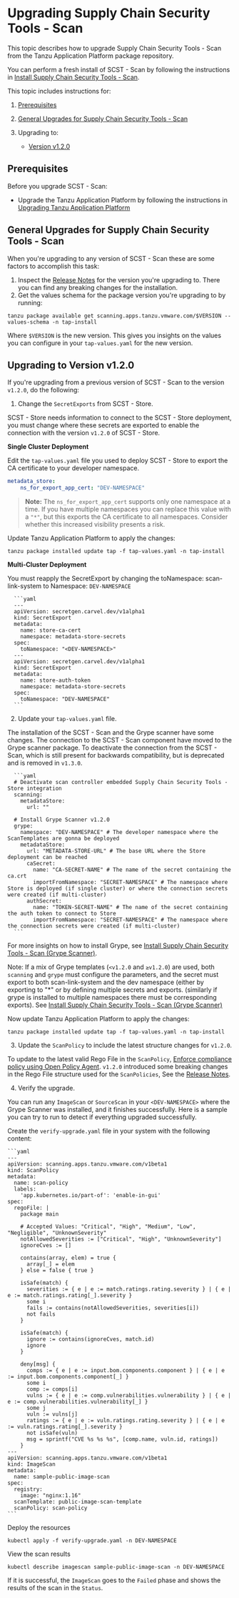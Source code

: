 # Upgrading Supply Chain Security Tools - Scan

This topic describes how to upgrade Supply Chain Security Tools - Scan from the Tanzu Application Platform package repository.

You can perform a fresh install of SCST - Scan by following the instructions in [Install Supply Chain Security Tools - Scan](install-scst-scan.md).

This topic includes instructions for:

1. [Prerequisites](#prereqs)

2. [General Upgrades for Supply Chain Security Tools - Scan](#general-upgrades)

3. Upgrading to:
   - [Version v1.2.0](#upgrade-to-1-2-0)


## <a id="prereqs"></a> Prerequisites

Before you upgrade SCST - Scan:

* Upgrade the Tanzu Application Platform by following the instructions in [Upgrading Tanzu Application Platform](../upgrading.md)

## <a id="general-upgrades"></a> General Upgrades for Supply Chain Security Tools - Scan

When you're upgrading to any version of SCST - Scan these are some factors to accomplish this task:

1. Inspect the [Release Notes](../release-notes.md) for the version you're upgrading to. There you can find any breaking changes for the installation.
2. Get the values schema for the package version you're upgrading to by running:

  ```console
  tanzu package available get scanning.apps.tanzu.vmware.com/$VERSION --values-schema -n tap-install
  ```

   Where `$VERSION` is the new version. This gives you insights on the values you can configure in
   your `tap-values.yaml` for the new version.

## <a id="upgrade-to-1-2-0"></a> Upgrading to Version v1.2.0

If you're upgrading from a previous version of SCST - Scan to the version `v1.2.0`, do the following:

1. Change the `SecretExports` from SCST - Store.

  SCST - Store needs information to connect to the SCST - Store deployment, you must change where these secrets are exported to enable the connection with the version `v1.2.0` of SCST - Store.

  **Single Cluster Deployment**

  Edit the `tap-values.yaml` file you used to deploy SCST - Store to export the CA certificate to your developer namespace.

  ```yaml
  metadata_store:
      ns_for_export_app_cert: "DEV-NAMESPACE"
  ```

  >**Note:** The `ns_for_export_app_cert` supports only one namespace at a time. If you have multiple namespaces you can replace this value with a `"*"`, but this exports the CA certificate to all namespaces. Consider whether this increased visibility presents a risk.

  Update Tanzu Application Platform to apply the changes:

  ```console
  tanzu package installed update tap -f tap-values.yaml -n tap-install
  ```

  **Multi-Cluster Deployment**

  You must reapply the SecretExport by changing the toNamespace: scan-link-system to Namespace: `DEV-NAMESPACE`

      ```yaml
      ---
      apiVersion: secretgen.carvel.dev/v1alpha1
      kind: SecretExport
      metadata:
        name: store-ca-cert
        namespace: metadata-store-secrets
      spec:
        toNamespace: "<DEV-NAMESPACE>"
      ---
      apiVersion: secretgen.carvel.dev/v1alpha1
      kind: SecretExport
      metadata:
        name: store-auth-token
        namespace: metadata-store-secrets
      spec:
        toNamespace: "DEV-NAMESPACE"
      ```

2. Update your `tap-values.yaml` file.

  The installation of the SCST - Scan and the Grype scanner have some changes. The connection to the SCST - Scan component have moved to the Grype scanner package. To deactivate the connection from the SCST - Scan, which is still present for backwards compatibility, but is deprecated and is removed in `v1.3.0`.

      ```yaml
      # Deactivate scan controller embedded Supply Chain Security Tools - Store integration
      scanning:
        metadataStore:
          url: ""

      # Install Grype Scanner v1.2.0
      grype:
        namespace: "DEV-NAMESPACE" # The developer namespace where the ScanTemplates are gonna be deployed
        metadataStore:
          url: "METADATA-STORE-URL" # The base URL where the Store deployment can be reached
          caSecret:
            name: "CA-SECRET-NAME" # The name of the secret containing the ca.crt
            importFromNamespace: "SECRET-NAMESPACE" # The namespace where Store is deployed (if single cluster) or where the connection secrets were created (if multi-cluster)
          authSecret:
            name: "TOKEN-SECRET-NAME" # The name of the secret containing the auth token to connect to Store
            importFromNamespace: "SECRET-NAMESPACE" # The namespace where the connection secrets were created (if multi-cluster)
      ```

  For more insights on how to install Grype, see [Install Supply Chain Security Tools - Scan (Grype Scanner)](install-scst-scan.md#install-grype).

  Note: If a mix of Grype templates (`<v1.2.0` and `≥v1.2.0`) are used, both `scanning` and `grype` must configure the parameters, and the secret must export to both scan-link-system and the dev namespace (either by exporting to "*" or by defining multiple secrets and exports. (similarly if grype is installed to multiple namespaces there must be corresponding exports). See [Install Supply Chain Security Tools - Scan (Grype Scanner)](install-scst-scan.md#install-grype)

  Now update Tanzu Application Platform to apply the changes:

  ```console
  tanzu package installed update tap -f tap-values.yaml -n tap-install
  ```

3. Update the `ScanPolicy` to include the latest structure changes for `v1.2.0`.

  To update to the latest valid Rego File in the `ScanPolicy`, [Enforce compliance policy using Open Policy Agent](policies.md). `v1.2.0` introduced some breaking changes in the Rego File structure used for the `ScanPolicies`, See the [Release Notes](../release-notes.md#scst-scan-changes).

4. Verify the upgrade.

  You can run any `ImageScan` or `SourceScan` in your `<DEV-NAMESPACE>` where the Grype Scanner was installed, and it finishes successfully. Here is a sample you can try to run to detect if everything upgraded successfully.

  Create the `verify-upgrade.yaml` file in your system with the following content:

    ```yaml
    ---
    apiVersion: scanning.apps.tanzu.vmware.com/v1beta1
    kind: ScanPolicy
    metadata:
      name: scan-policy
      labels:
        'app.kubernetes.io/part-of': 'enable-in-gui'
    spec:
      regoFile: |
        package main

        # Accepted Values: "Critical", "High", "Medium", "Low", "Negligible", "UnknownSeverity"
        notAllowedSeverities := ["Critical", "High", "UnknownSeverity"]
        ignoreCves := []

        contains(array, elem) = true {
          array[_] = elem
        } else = false { true }

        isSafe(match) {
          severities := { e | e := match.ratings.rating.severity } | { e | e := match.ratings.rating[_].severity }
          some i
          fails := contains(notAllowedSeverities, severities[i])
          not fails
        }

        isSafe(match) {
          ignore := contains(ignoreCves, match.id)
          ignore
        }

        deny[msg] {
          comps := { e | e := input.bom.components.component } | { e | e := input.bom.components.component[_] }
          some i
          comp := comps[i]
          vulns := { e | e := comp.vulnerabilities.vulnerability } | { e | e := comp.vulnerabilities.vulnerability[_] }
          some j
          vuln := vulns[j]
          ratings := { e | e := vuln.ratings.rating.severity } | { e | e := vuln.ratings.rating[_].severity }
          not isSafe(vuln)
          msg = sprintf("CVE %s %s %s", [comp.name, vuln.id, ratings])
        }
    ---
    apiVersion: scanning.apps.tanzu.vmware.com/v1beta1
    kind: ImageScan
    metadata:
      name: sample-public-image-scan
    spec:
      registry:
        image: "nginx:1.16"
      scanTemplate: public-image-scan-template
      scanPolicy: scan-policy
    ```

  Deploy the resources

  ```console
  kubectl apply -f verify-upgrade.yaml -n DEV-NAMESPACE
  ```

  View the scan results

  ```console
  kubectl describe imagescan sample-public-image-scan -n DEV-NAMESPACE
  ```

  If it is successful, the `ImageScan` goes to the `Failed` phase and shows the results of the scan in the `Status`.